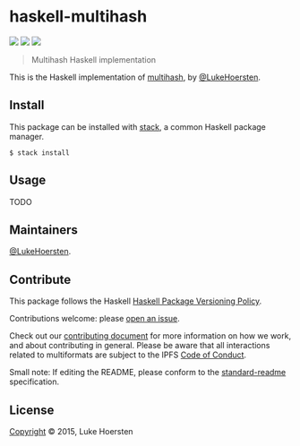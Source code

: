 # haskell-multihash

[![](https://img.shields.io/badge/project-multiformats-blue.svg?style=flat-square)](https://github.com/multiformats/multiformats)
[![](https://img.shields.io/badge/freenode-%23ipfs-blue.svg?style=flat-square)](https://webchat.freenode.net/?channels=%23ipfs)
[![](https://img.shields.io/badge/readme%20style-standard-brightgreen.svg?style=flat-square)](https://github.com/RichardLitt/standard-readme)

> Multihash Haskell implementation

This is the Haskell implementation of [multihash](https://github.com/multiformats/multihash), by [@LukeHoersten](https://github.com/LukeHoersten).

## Install

This package can be installed with [stack](https://haskellstack.org/), a common Haskell package manager.

`$ stack install`

## Usage

TODO

## Maintainers

[@LukeHoersten](https://github.com/LukeHoersten).

## Contribute

This package follows the Haskell [Haskell Package Versioning Policy](https://pvp.haskell.org).

Contributions welcome: please [open an issue](https://github.com/multiformats/haskell-multihash/issues).

Check out our [contributing document](https://github.com/multiformats/multiformats/blob/master/contributing.md) for more information on how we work, and about contributing in general. Please be aware that all interactions related to multiformats are subject to the IPFS [Code of Conduct](https://github.com/ipfs/community/blob/master/code-of-conduct.md).

Small note: If editing the README, please conform to the [standard-readme](https://github.com/RichardLitt/standard-readme) specification.

## License

[Copyright](LICENSE) © 2015, Luke Hoersten
